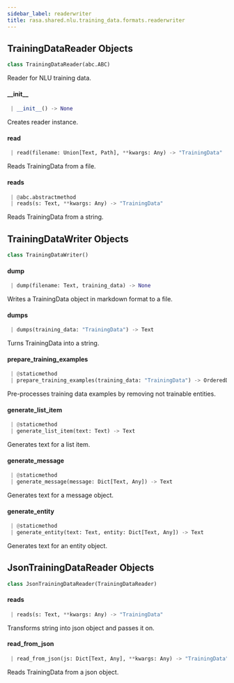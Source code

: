 ```yaml
---
sidebar_label: readerwriter
title: rasa.shared.nlu.training_data.formats.readerwriter
---
```


## TrainingDataReader Objects

```python
class TrainingDataReader(abc.ABC)
```

Reader for NLU training data.

#### \_\_init\_\_

```python
 | __init__() -> None
```

Creates reader instance.

#### read

```python
 | read(filename: Union[Text, Path], **kwargs: Any) -> "TrainingData"
```

Reads TrainingData from a file.

#### reads

```python
 | @abc.abstractmethod
 | reads(s: Text, **kwargs: Any) -> "TrainingData"
```

Reads TrainingData from a string.

## TrainingDataWriter Objects

```python
class TrainingDataWriter()
```

#### dump

```python
 | dump(filename: Text, training_data) -> None
```

Writes a TrainingData object in markdown format to a file.

#### dumps

```python
 | dumps(training_data: "TrainingData") -> Text
```

Turns TrainingData into a string.

#### prepare\_training\_examples

```python
 | @staticmethod
 | prepare_training_examples(training_data: "TrainingData") -> OrderedDict
```

Pre-processes training data examples by removing not trainable entities.

#### generate\_list\_item

```python
 | @staticmethod
 | generate_list_item(text: Text) -> Text
```

Generates text for a list item.

#### generate\_message

```python
 | @staticmethod
 | generate_message(message: Dict[Text, Any]) -> Text
```

Generates text for a message object.

#### generate\_entity

```python
 | @staticmethod
 | generate_entity(text: Text, entity: Dict[Text, Any]) -> Text
```

Generates text for an entity object.

## JsonTrainingDataReader Objects

```python
class JsonTrainingDataReader(TrainingDataReader)
```

#### reads

```python
 | reads(s: Text, **kwargs: Any) -> "TrainingData"
```

Transforms string into json object and passes it on.

#### read\_from\_json

```python
 | read_from_json(js: Dict[Text, Any], **kwargs: Any) -> "TrainingData"
```

Reads TrainingData from a json object.

